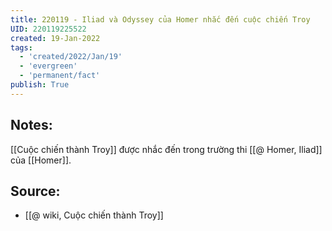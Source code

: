 ```yaml
---
title: 220119 - Iliad và Odyssey của Homer nhắc đến cuộc chiến Troy
UID: 220119225522
created: 19-Jan-2022
tags:
  - 'created/2022/Jan/19'
  - 'evergreen'
  - 'permanent/fact'
publish: True
---
```

## Notes:
[[Cuộc chiến thành Troy]] được nhắc đến trong trường thi [[@ Homer, Iliad]] của [[Homer]].

## Source:
- [[@ wiki, Cuộc chiến thành Troy]]

